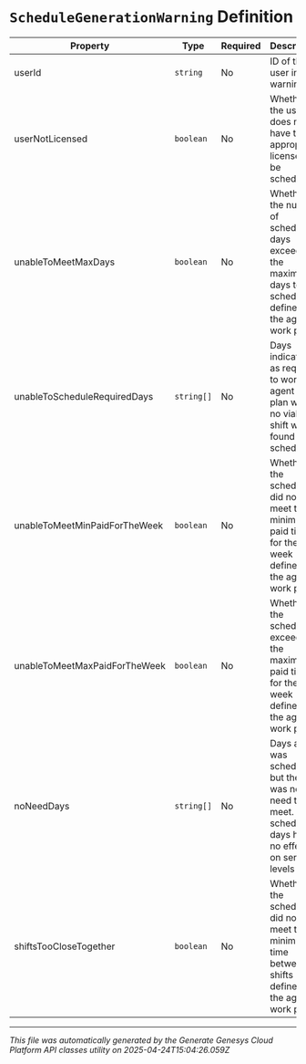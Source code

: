 # `ScheduleGenerationWarning` Definition

| Property | Type | Required | Description |
|----------|------|----------|-------------|
| userId | `string` | No | ID of the user in the warning |
| userNotLicensed | `boolean` | No | Whether the user does not have the appropriate license to be scheduled |
| unableToMeetMaxDays | `boolean` | No | Whether the number of scheduled days exceeded the maximum days to schedule defined in the agent work plan |
| unableToScheduleRequiredDays | `string[]` | No | Days indicated as required to work in agent work plan where no viable shift was found to schedule |
| unableToMeetMinPaidForTheWeek | `boolean` | No | Whether the schedule did not meet the minimum paid time for the week defined in the agent work plan |
| unableToMeetMaxPaidForTheWeek | `boolean` | No | Whether the schedule exceeded the maximum paid time for the week defined in the agent work plan |
| noNeedDays | `string[]` | No | Days agent was scheduled but there was no need to meet. The scheduled days have no effect on service levels |
| shiftsTooCloseTogether | `boolean` | No | Whether the schedule did not meet the minimum time between shifts defined in the agent work plan |

---

*This file was automatically generated by the Generate Genesys Cloud Platform API classes utility on 2025-04-24T15:04:26.059Z*